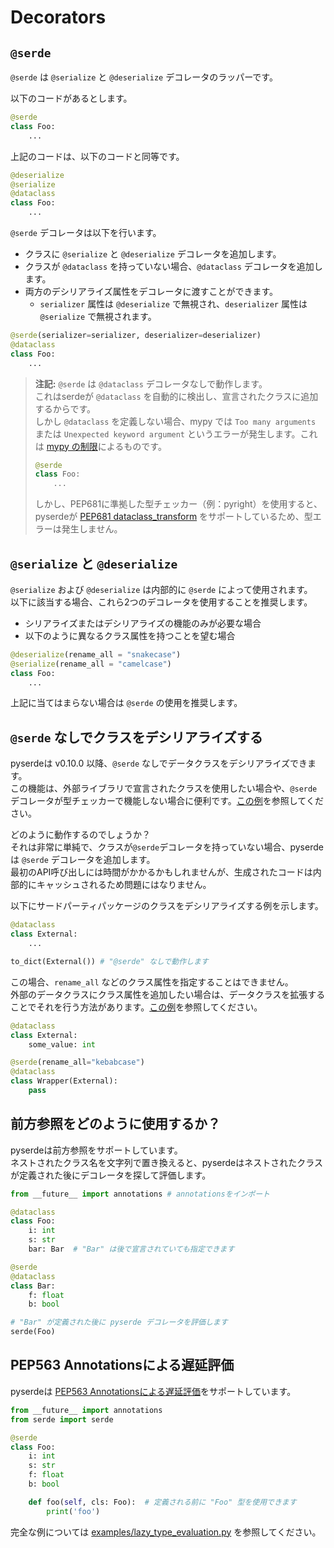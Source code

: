 # Decorators

## `@serde`

`@serde` は `@serialize` と `@deserialize` デコレータのラッパーです。

以下のコードがあるとします。
```python
@serde
class Foo:
    ...
```

上記のコードは、以下のコードと同等です。

```python
@deserialize
@serialize
@dataclass
class Foo:
    ...
```

`@serde` デコレータは以下を行います。
* クラスに `@serialize` と `@deserialize` デコレータを追加します。
* クラスが `@dataclass` を持っていない場合、`@dataclass` デコレータを追加します。
* 両方のデシリアライズ属性をデコレータに渡すことができます。
    * `serializer` 属性は `@deserialize` で無視され、`deserializer` 属性は `@serialize` で無視されます。

```python
@serde(serializer=serializer, deserializer=deserializer)
@dataclass
class Foo:
    ...
```

> **注記:** `@serde` は `@dataclass` デコレータなしで動作します。  
> これはserdeが `@dataclass` を自動的に検出し、宣言されたクラスに追加するからです。  
> しかし `@dataclass` を定義しない場合、mypy では `Too many arguments` または `Unexpected keyword argument` というエラーが発生します。これは [mypy の制限](https://mypy.readthedocs.io/en/stable/additional_features.html#caveats-known-issues)によるものです。
>
> ```python
> @serde
> class Foo:
>     ...
> ```
>
> しかし、PEP681に準拠した型チェッカー（例：pyright）を使用すると、pyserdeが [PEP681 dataclass_transform](https://peps.python.org/pep-0681/) をサポートしているため、型エラーは発生しません。

## `@serialize` と `@deserialize`

`@serialize` および `@deserialize` は内部的に `@serde` によって使用されます。  
以下に該当する場合、これら2つのデコレータを使用することを推奨します。
* シリアライズまたはデシリアライズの機能のみが必要な場合
* 以下のように異なるクラス属性を持つことを望む場合

```python
@deserialize(rename_all = "snakecase")
@serialize(rename_all = "camelcase")
class Foo:
    ...
```
上記に当てはまらない場合は `@serde` の使用を推奨します。

## `@serde` なしでクラスをデシリアライズする

pyserdeは v0.10.0 以降、`@serde` なしでデータクラスをデシリアライズできます。  
この機能は、外部ライブラリで宣言されたクラスを使用したい場合や、`@serde` デコレータが型チェッカーで機能しない場合に便利です。[この例](https://github.com/yukinarit/pyserde/blob/main/examples/plain_dataclass.py)を参照してください。

どのように動作するのでしょうか？  
それは非常に単純で、クラスが`@serde`デコレータを持っていない場合、pyserdeは `@serde` デコレータを追加します。  
最初のAPI呼び出しには時間がかかるかもしれませんが、生成されたコードは内部的にキャッシュされるため問題にはなりません。  

以下にサードパーティパッケージのクラスをデシリアライズする例を示します。

```python
@dataclass
class External:
    ...

to_dict(External()) # "@serde" なしで動作します
```

この場合、`rename_all` などのクラス属性を指定することはできません。  
外部のデータクラスにクラス属性を追加したい場合は、データクラスを拡張することでそれを行う方法があります。[この例](https://github.com/yukinarit/pyserde/blob/main/examples/plain_dataclass_class_attribute.py)を参照してください。

```python
@dataclass
class External:
    some_value: int

@serde(rename_all="kebabcase")
@dataclass
class Wrapper(External):
    pass
```

## 前方参照をどのように使用するか？

pyserdeは前方参照をサポートしています。  
ネストされたクラス名を文字列で置き換えると、pyserdeはネストされたクラスが定義された後にデコレータを探して評価します。

```python
from __future__ import annotations # annotationsをインポート

@dataclass
class Foo:
    i: int
    s: str
    bar: Bar  # "Bar" は後で宣言されていても指定できます

@serde
@dataclass
class Bar:
    f: float
    b: bool

# "Bar" が定義された後に pyserde デコレータを評価します
serde(Foo)
```

## PEP563 Annotationsによる遅延評価

pyserdeは [PEP563 Annotationsによる遅延評価](https://peps.python.org/pep-0563/)をサポートしています。

```python
from __future__ import annotations
from serde import serde

@serde
class Foo:
    i: int
    s: str
    f: float
    b: bool

    def foo(self, cls: Foo):  # 定義される前に "Foo" 型を使用できます
        print('foo')
```

完全な例については [examples/lazy_type_evaluation.py](https://github.com/yukinarit/pyserde/blob/main/examples/lazy_type_evaluation.py) を参照してください。
